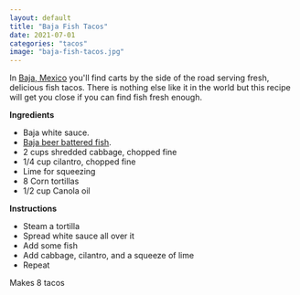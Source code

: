 ```yaml
---
layout: default
title: "Baja Fish Tacos"
date: 2021-07-01
categories: "tacos"
image: "baja-fish-tacos.jpg"
---
```


In [Baja, Mexico](http://en.wikipedia.org/wiki/Baja_California_peninsula) you'll find carts by the side of the road serving fresh, delicious fish tacos. There is nothing else like it in the world but this recipe will get you close if you can find fish fresh enough.

__Ingredients__

* Baja white sauce.
* [Baja beer battered fish](/base-layers/2021/07/01/baja-beer-battered-fish.html).
* 2 cups shredded cabbage, chopped fine
* 1/4 cup cilantro, chopped fine
* Lime for squeezing
* 8 Corn tortillas
* 1/2 cup Canola oil

__Instructions__

* Steam a tortilla
* Spread white sauce all over it
* Add some fish
* Add cabbage, cilantro, and a squeeze of lime
* Repeat

Makes 8 tacos
